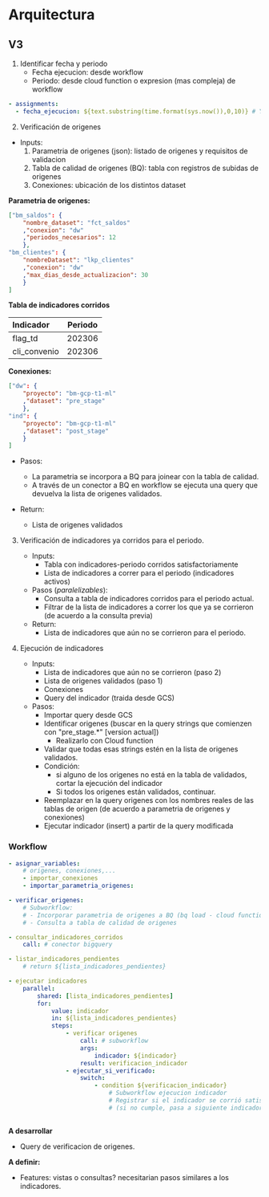 # Arquitectura

## V3

1. Identificar fecha y periodo
	- Fecha ejecucion: desde workflow
	- Periodo: desde cloud function o expresion (mas compleja) de workflow	

``` yaml
- assignments:
  - fecha_ejecucion: ${text.substring(time.format(sys.now()),0,10)} # YYYY-MM-DD
```

2. Verificación de origenes

- Inputs:
	1. Parametria de origenes (json): listado de origenes y requisitos de validacion
	2. Tabla de calidad de origenes (BQ): tabla con registros de subidas de origenes
	3. Conexiones: ubicación de los distintos dataset

**Parametria de origenes:**

``` json
["bm_saldos": {
	"nombre_dataset": "fct_saldos"
	,"conexion": "dw"
	,"periodos_necesarios": 12
	},
"bm_clientes": { 
	"nombreDataset": "lkp_clientes"
	,"conexion": "dw"
	,"max_dias_desde_actualizacion": 30
	}
]
```

**Tabla de indicadores corridos**

| Indicador | Periodo |
| :-  | :-: |
| flag_td | 202306 |
| cli_convenio | 202306 |

**Conexiones:**

``` json
["dw": {
	"proyecto": "bm-gcp-t1-ml"
	,"dataset": "pre_stage"
	},
"ind": {
	"proyecto": "bm-gcp-t1-ml"
	,"dataset": "post_stage"
	}
]
```

- Pasos:
	- La parametria se incorpora a BQ para joinear con la tabla de calidad.
	- A través de un conector a BQ en workflow se ejecuta una query que devuelva la lista de origenes validados.

- Return:
	- Lista de origenes validados

3. Verificación de indicadores ya corridos para el periodo.
	- Inputs:
		- Tabla con indicadores-periodo corridos satisfactoriamente
		- Lista de indicadores a correr para el periodo (indicadores activos)
	- Pasos (*paralelizables*):
		- Consulta a tabla de indicadores corridos para el periodo actual.
		- Filtrar de la lista de indicadores a correr los que ya se corrieron (de acuerdo a la consulta previa)
	- Return:
		- Lista de indicadores que aún no se corrieron para el periodo.

4. Ejecución de indicadores
	- Inputs:
		- Lista de indicadores que aún no se corrieron (paso 2)
		- Lista de origenes validados (paso 1)
		- Conexiones
		- Query del indicador (traida desde GCS)
	- Pasos:
		- Importar query desde GCS
		- Identificar origenes (buscar en la query strings que comienzen con "pre_stage.*" [version actual])
			- Realizarlo con Cloud function
		- Validar que todas esas strings estén en la lista de origenes validados.
		- Condición: 
			- si alguno de los origenes no está en la tabla de validados, cortar la ejecución del indicador
			- Si todos los origenes están validados, continuar.
		- Reemplazar en la query origenes con los nombres reales de las tablas de origen 
		(de acuerdo a parametria de origenes y conexiones)
 		- Ejecutar indicador (insert) a partir de la query modificada

### Workflow

``` yaml
- asignar_variables:
	# origenes, conexiones,...
	- importar_conexiones
	- importar_parametria_origenes:

- verificar_origenes:
	# Subworkflow:
	# - Incorporar parametria de origenes a BQ (bq load - cloud function)
	# - Consulta a tabla de calidad de origenes

- consultar_indicadores_corridos
	call: # conector bigquery

- listar_indicadores_pendientes
	# return ${lista_indicadores_pendientes}

- ejecutar indicadores
	parallel:
		shared: [lista_indicadores_pendientes]
		for:
			value: indicador
			in: ${lista_indicadores_pendientes}
			steps:
				- verificar origenes
					call: # subworkflow
					args:
						indicador: ${indicador}
					result: verificacion_indicador
				- ejecutar_si_verificado:
					switch:
						- condition ${verificacion_indicador}
							# Subworkflow ejecucion indicador
							# Registrar si el indicador se corrió satisfactoriamente --> BQ
							# (si no cumple, pasa a siguiente indicador)
							 
```

**A desarrollar**
- Query de verificacion de origenes.

**A definir:**
- Features: vistas o consultas? necesitarian pasos similares a los indicadores.

